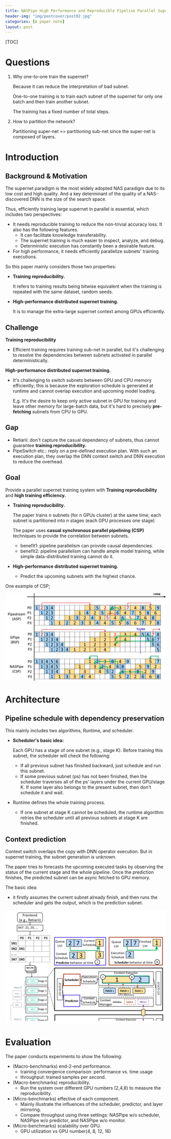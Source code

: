 ```yaml
---
title: NASPipe High Performance and Reproducible Pipeline Parallel Supernet Training via Causal Synchronous Parallelism
header-img: "img/postcover/post02.jpg"
categories: [A paper note]
layout: post
---
```




[TOC]

# Questions

1. Why one-to-one train the supernet?

   Because it can reduce the interpretation of bad subnet. 

   One-to-one training is to train each subnet of the supernet for only one batch and then train another subnet. 

   The training has a fixed number of total steps.

2. How to partition the network?

   Partitioning super-net == partitioning sub-net since the super-net is composed of layers. 

# Introduction

## Background & Motivation

The supernet paradigm is the most widely adopted NAS paradigm due to its low cost and high quality. And a key determinant of the quality of a NAS-discovered DNN is the size of the search space. 

Thus, efficiently training large supernet in parallel is essential, which includes two perspectives:

- It needs reproducible training to reduce the non-trivial accuracy loss. It also has the following features.
  - It can facilitate knowledge transferability.
  - The supernet training is much easier to inspect, analyze, and debug.
  - Deterministic execution has constantly been a desirable feature.
- For high performance, it needs efficiently parallelize subnets' training executions. 

So this paper mainly considers those two properties:

- **Training reproducibility.**

  It refers to training results being bitwise equivalent when the training is repeated with the same dataset, random seeds.

- **High-performance distributed supernet training.**

  It is to manage the extra-large supernet context among GPUs efficiently.

## Challenge

**Training reproducibility**

- Efficient training requires training sub-net in parallel, but it's challenging to resolve the dependencies between subnets activated in parallel deterministically.

**High-performance distributed supernet training.**

- It's challenging to switch subnets between GPU and CPU memory efficiently; this is because the exploration schedule is generated at runtime and cannot overlap execution and upcoming model loading. 

  E,g. It's the desire to keep only active subnet in GPU for training and leave other memory for large-batch data, but it's hard to precisely **pre-fetching** subnets from CPU to GPU.

## Gap

- Retiarii: don't capture the casual dependency of subnets, thus cannot guarantee **training reproducibility.**  
- PipeSwitch etc.: reply on a pre-defined execution plan. With such an execution plan, they overlap the DNN context switch and DNN execution to reduce the overhead. 

## Goal

Provide a parallel supernet training system with **Training reproducibility** and **high training efficiency.** 

- **Training reproducibility.**

  The paper trains n subnets (for n GPUs cluster) at the same time; each subnet is partitioned into n stages (each GPU processes one stage)

  The paper uses **casual synchronous parallel pipelining (CSP)** techniques to provide the correlation between subnets.

  - benefit1: pipeline parallelism can provide causal dependencies.
  - benefit2: pipeline parallelism can handle ample model training, while simple data-distributed training cannot do it. 

- **High-performance distributed supernet training.**

  - Predict the upcoming subnets with the highest chance.  

One example of CSP;

![image-20221107175309204](../../img/a_img_store/image-20221107175309204.png)

# Architecture

## Pipeline schedule with dependency preservation

This mainly includes two algorithms, Runtime, and scheduler. 

- **Scheduler's basic idea:** 

  Each GPU has a stage of one subnet (e.g., stage K). Before training this subnet, the scheduler will check the following:

  - If all previous subnet has finished backward, just schedule and run this subnet.
  - If some previous subnet (ps) has not been finished, then the scheduler traverses all of the ps' layers under the current GPU/stage K. If some layer also belongs to the present subnet, then don't schedule it and wait. 

- Runtime defines the whole training process.
  - If one subnet at stage K cannot be scheduled, the runtime algorithm retries the scheduler until all previous subnets at stage K are finished. 

## Context prediction

Context switch overlaps the copy with DNN operator execution. But in supernet training, the subnet generation is unknown.

The paper tries to forecasts the upcoming executed tasks by observing the status of the current stage and the whole pipeline. Once the prediction finishes, the predicted subnet can be async fetched to GPU memory.

The basic idea:

- it firstly assumes the current subnet already finish, and then runs the scheduler and gets the output, which is the prediction subnet.

![image-20221106220055093](../../img/a_img_store/image-20221106220055093.png)

# Evaluation

The paper conducts experiments to show the following:

- (Macro-benchmarks) end-2-end performance.
  - training convergence comparison: performance vs. time usage
  - throughput: trained samples per second.
- (Macro-benchmarks) reproducibility.
  - Run the system over different GPU numbers (2,4,8) to measure the reproducibility.
- (Micro-benchmarks) effective of each component.
  - Mainly illustrate the influences of the scheduler, predictor, and layer mirroring. 
  - Compare throughput using three settings: NASPipe w/o scheduler, NASPipe w/o predictor, and NASPipe w/o monitor. 
- (Micro-benchmarks) scalability over GPU.
  - GPU utilization vs GPU number(4, 8, 12, 16)









































